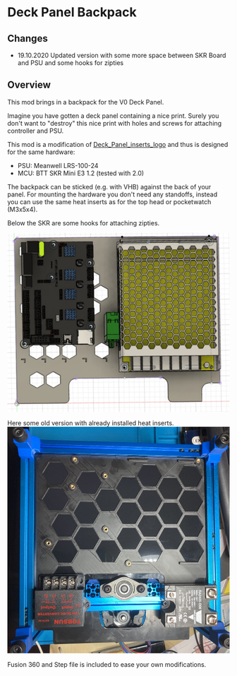 # Deck Panel Backpack

## Changes

* 19.10.2020 Updated version with some more space between SKR Board and PSU and some hooks for zipties

## Overview

This mod brings in a backpack for the V0 Deck Panel.

Imagine you have gotten a deck panel containing a nice print. Surely you don't want to "destroy" this nice print with holes and screws for attaching controller and PSU.

This mod is a modification of [Deck_Panel_inserts_logo](../../Kruppes/Deck_Panel_inserts_logo/README.md) and thus is designed for the same hardware:

* PSU: Meanwell LRS-100-24
* MCU: BTT SKR Mini E3 1.2 (tested with 2.0)

The backpack can be sticked (e.g. with VHB) against the back of your panel. For mounting the hardware you don't need any standoffs, instead you can use the same heat inserts as for the top head or pocketwatch (M3x5x4).

Below the SKR are some hooks for attaching zipties.

![CAD Image](./images/image02.jpg "CAD")

Here some old version with already installed heat inserts.
![Usage, old version](./images/image01.jpg "Usage, old version")

Fusion 360 and Step file is included to ease your own modifications.
